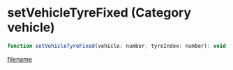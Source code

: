 # setVehicleTyreFixed (Category vehicle)

```js
function setVehicleTyreFixed(vehicle: number, tyreIndex: number): void
```

[filename](setVehicleTyreFixed_m.md ':include')